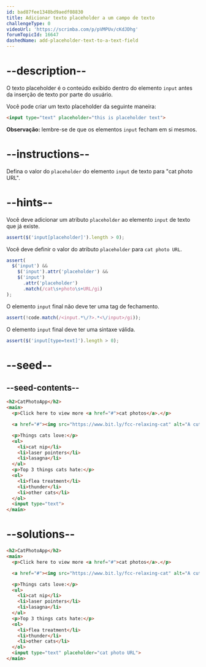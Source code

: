 ```yaml
---
id: bad87fee1348bd9aedf08830
title: Adicionar texto placeholder a um campo de texto
challengeType: 0
videoUrl: 'https://scrimba.com/p/pVMPUv/cKdJDhg'
forumTopicId: 16647
dashedName: add-placeholder-text-to-a-text-field
---
```


# --description--

O texto placeholder é o conteúdo exibido dentro do elemento `input` antes da inserção de texto por parte do usuário.

Você pode criar um texto placeholder da seguinte maneira:

```html
<input type="text" placeholder="this is placeholder text">
```

**Observação:** lembre-se de que os elementos `input` fecham em si mesmos.

# --instructions--

Defina o valor do `placeholder` do elemento `input` de texto para "cat photo URL".

# --hints--

Você deve adicionar um atributo `placeholder` ao elemento `input` de texto que já existe.

```js
assert($('input[placeholder]').length > 0);
```

Você deve definir o valor do atributo `placeholder` para `cat photo URL`.

```js
assert(
  $('input') &&
    $('input').attr('placeholder') &&
    $('input')
      .attr('placeholder')
      .match(/cat\s+photo\s+URL/gi)
);
```

O elemento `input` final não deve ter uma tag de fechamento.

```js
assert(!code.match(/<input.*\/?>.*<\/input>/gi));
```

O elemento `input` final deve ter uma sintaxe válida.

```js
assert($('input[type=text]').length > 0);
```

# --seed--

## --seed-contents--

```html
<h2>CatPhotoApp</h2>
<main>
  <p>Click here to view more <a href="#">cat photos</a>.</p>

  <a href="#"><img src="https://www.bit.ly/fcc-relaxing-cat" alt="A cute orange cat lying on its back."></a>

  <p>Things cats love:</p>
  <ul>
    <li>cat nip</li>
    <li>laser pointers</li>
    <li>lasagna</li>
  </ul>
  <p>Top 3 things cats hate:</p>
  <ol>
    <li>flea treatment</li>
    <li>thunder</li>
    <li>other cats</li>
  </ol>
  <input type="text">
</main>
```

# --solutions--

```html
<h2>CatPhotoApp</h2>
<main>
  <p>Click here to view more <a href="#">cat photos</a>.</p>

  <a href="#"><img src="https://www.bit.ly/fcc-relaxing-cat" alt="A cute orange cat lying on its back."></a>

  <p>Things cats love:</p>
  <ul>
    <li>cat nip</li>
    <li>laser pointers</li>
    <li>lasagna</li>
  </ul>
  <p>Top 3 things cats hate:</p>
  <ol>
    <li>flea treatment</li>
    <li>thunder</li>
    <li>other cats</li>
  </ol>
  <input type="text" placeholder="cat photo URL">
</main>
```
